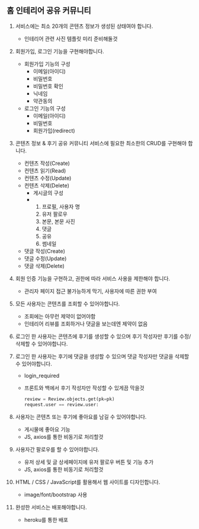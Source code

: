 ## 홈 인테리어 공유 커뮤니티

1. 서비스에는 최소 20개의 콘텐츠 정보가 생성된 상태여야 합니다.
   * 인테리어 관련 사진 템플릿 미리 준비해둘것

1. 회원가입, 로그인 기능을 구현해야합니다.
   
   * 회원가입 기능의 구성
     * 이메일(아이디)
     * 비밀번호
     * 비밀번호 확인
     * 닉네임
     * 약관동의
   * 로그인 기능의 구성
     * 이메일(아이디)
     * 비밀번호
     * 회원가입(redirect)
   
2. 콘텐츠 정보 & 후기 공유 커뮤니티 서비스에 필요한 최소한의 CRUD를 구현해야 합니다.
   * 컨텐츠 작성(Create)
   * 컨텐츠 읽기(Read)
   * 컨텐츠 수정(Update)
   * 컨텐츠 삭제(Delete)
     * 게시글의 구성 
     * 1. 프로필, 사용자 명
       2. 유저 팔로우
       3. 본문, 본문 사진 
       4. 댓글
       5. 공유
       6. 썸네일 
   * 댓글 작성(Create)
   * 댓글 수정(Update)
   * 댓글 삭제(Delete)
   
3. 회원 인증 기능을 구현하고, 권한에 따라 서비스 사용을 제한해야 합니다.
   * 관리자 페이지 접근 불가능하게 막기, 사용자에 따른 권한 부여

4. 모든 사용자는 콘텐츠를 조회할 수 있어야합니다.
   * 조회에는 아무런 제약이 없어야함
   * 인테리어 리뷰를 조회하거나 댓글을 보는데엔 제약이 없음

5. 로그인 한 사용자는 콘텐츠에 후기를 생성할 수 있으며 후기 작성자만 후기를 수정/삭제할 수 있어야합니다.

6. 로그인 한 사용자는 후기에 댓글을 생성할 수 있으며 댓글 작성자만 댓글을 삭제할 수 있어야합니다.

   * login_required

   * 프론트와 백에서 후기 작성자만 작성할 수 있게끔 막을것

     ``` python 
     review = Review.objects.get(pk=pk)
     request.user == review.user:
     ```

7. 사용자는 콘텐츠 또는 후기에 좋아요를 남길 수 있어야합니다.
   * 게시물에 좋아요 기능 
   * JS, axios를 통한 비동기로 처리할것

8. 사용자간 팔로우를 할 수 있어야합니다.
   * 유저 상세 및 글 상세페이지에 유저 팔로우 버튼 및 기능 추가
   * JS, axios를 통한 비동기로 처리할것

9. HTML / CSS / JavaScript를 활용해서 웹 사이트를 디자인합니다.
   * image/font/bootstrap 사용

10. 완성한 서비스는 배포해야합니다.
    * heroku를 통한 배포